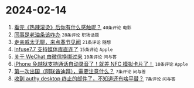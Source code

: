 # 2024-02-14

1. [看完《热辣滚烫》后你有什么感触呢？](https://www.v2ex.com/t/1015563) `40条评论` `电影`
1. [同事是老油条该咋办](https://www.v2ex.com/t/1015575) `28条评论` `职场话题`
1. [走亲戚太无聊，来点春节见闻](https://www.v2ex.com/t/1015569) `21条评论` `随想`
1. [Infuse7.7 支持媒体库直连了](https://www.v2ex.com/t/1015558) `15条评论` `Apple`
1. [关于 WeChat 由微信换绑过来](https://www.v2ex.com/t/1015587) `10条评论` `问与答`
1. [iPhone 免越狱支持通话自动录音了！就差 NFC 模拟卡片了！](https://www.v2ex.com/t/1015585) `10条评论` `Apple`
1. [第一次出国（阿联酋迪拜），需要注意什么？](https://www.v2ex.com/t/1015579) `7条评论` `问与答`
1. [收到 authy desktop 终止的邮件了，不知道还有啥平替？](https://www.v2ex.com/t/1015565) `7条评论` `问与答`

